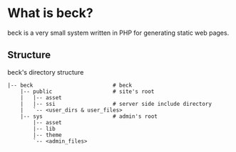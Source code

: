 # What is beck?

beck is a very small system written in PHP for generating static web pages.

## Structure

beck's directory structure

```
|-- beck                         # beck
    |-- public                   # site's root
   	|   |-- asset
   	|   |-- ssi                  # server side include directory
    |   `-- <user_dirs & user_files>
    |-- sys                      # admin's root
        |-- asset
        |-- lib
        |-- theme
        `-- <admin_files>        
```

